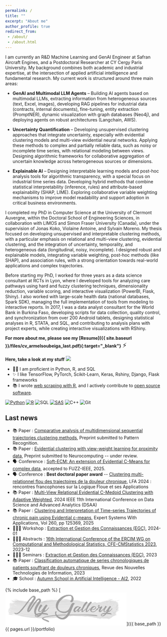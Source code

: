 ```yaml
---
permalink: /
title: ""
excerpt: "About me"
author_profile: true
redirect_from:
 - /about/
 - /about.html
---
```


I am currently an R&D Machine Learning and GenAI Engineer at Safran Aircraft Engines, and a Postdoctoral Researcher at CY Cergy Paris University. My background combines both academic and industrial expertise, at the intersection of applied artificial intelligence and fundamental research. My current work is structured around three main areas:

- **GenAI and Multimodal LLM Agents** – Building AI agents based on multimodal LLMs, extracting information from heterogeneous sources (text, Excel, images), developing RAG pipelines for industrial data (contracts, internal documents), fine-tuning, entity extraction (PromptNER), dynamic visualization with graph databases (Neo4j), and deploying agents on robust architectures (Langchain, AWS).

- **Uncertainty Quantification** – Developing unsupervised clustering approaches that integrate uncertainty, especially with evidential clustering models and multi-view evidential neural networks. Applying these methods to complex and partially reliable data, such as noisy or incomplete time series, with relational modeling between views. Designing algorithmic frameworks for collaborative aggregation of uncertain knowledge across heterogeneous sources or dimensions.

- **Explainable AI** – Designing interpretable learning models and post-hoc analysis tools for algorithmic transparency, with a special focus on industrial time series data. Developing hybrid methods that combine statistical interpretability (inference, rules) and attribute-based explainability (SHAP, LIME). Exploring collaborative variable weighting mechanisms to improve model readability and support adoption in critical business environments.

I completed my PhD in Computer Science at the University of Clermont Auvergne, within the Doctoral School of Engineering Sciences, in collaboration with LIMOS and Simon Fraser University (Canada), under the supervision of Jonas Koko, Violaine Antoine, and Sylvain Moreno. My thesis focused on developing unsupervised and interpretable clustering methods, with a particular emphasis on relational and multi-view clustering, evidential clustering, and the integration of uncertainty, temporality, and heterogeneous data (longitudinal, noisy, incomplete). I designed robust and explainable models, integrating variable weighting, post-hoc methods (like SHAP), and association rules, with a strong orientation towards real-world applications and complex trajectories.

Before starting my PhD, I worked for three years as a data science consultant at RCTs in Lyon, where I developed tools for analyzing care pathways using hard and fuzzy clustering techniques, dimensionality reduction, variable scoring, and interactive visualization (PowerBI, Flask, Shiny). I also worked with large-scale health data (national databases, Spark SDK), managing the full implementation of tools from modeling to interactive reports. In 2017, I was a data analyst consultant for the World Bank in Burkina Faso, developing scripts for data collection, quality control, and synchronization from over 200 Android tablets, designing statistical analyses in R, STATA, and SQL, and contributing to analysis plans with project experts, while creating interactive visualizations with RShiny.


**For more about me, please see my [Resume]({{ site.baseurl }}/files/cv_armelsoubeiga_last.pdf){:target="_blank"}** <span style="font-size:1.5em;">⚡</span>


**Here, take a look at my stuff**  <img src="https://raw.githubusercontent.com/aemmadi/aemmadi/master/wave.gif" width="20px">

- 👨‍💻 I am proficient in Python, R, and SQL
- ✨ I like TensorFlow, PyTorch, Scikit-Learn, Keras, Rshiny, Django, Flask frameworks
- 📚 I wrote [web scraping with R](https://www.amazon.fr/dp/B0B6XGTXKP), and I actively contribute to [open source software](https://armelsoubeiga.github.io/talks/).

[![Python](https://img.shields.io/badge/-programming-black?style=flat-square&logo=python&link=https://github.com/armelsoubeiga)](https://github.com/armelsoubeiga)
[![R](https://img.shields.io/badge/-programming-black?style=flat-square&logo=r&link=https://github.com/armelsoubeiga)](https://github.com/armelsoubeiga)
![SQL](https://img.shields.io/badge/SQL-programming-black?style=flat-square&logo=sql)
[![SAS](https://img.shields.io/badge/SAS-programming-black)](https://github.com/armelsoubeiga)
![C++](https://img.shields.io/badge/-C++-00599C?style=flat-square&logo=c)
![Git](https://img.shields.io/badge/-Git-black?style=flat-square&logo=git)



**Last news**
------
- 📚 Paper : [Comparative analysis of multidimensional sequential trajectories clustering methods](), Preprint submitted to Pattern Recognition.
- 📚 Paper : [Evidential clustering with view-weight learning for proximity data](), Preprint submitted to Neurocomputing -- under review.
- 🗣️ Conference : [Soft-ECM: An extension of Evidential C-Means for complex data](), accepted to FUZZ-IEEE, 2025.
- 🗣️ Conference : **Best doctoral paper award** -- [Clustering multi-relationnel flou des trajectoires de la douleur chronique](https://armelsoubeiga.github.io/publications/2024-11-07-lfa2024), LFA 2024 : rencontres francophones sur la Logique Floue et ses Applications
- 📚 Paper : [Multi-View Relational Evidential C-Medoid Clustering with Adaptive Weighted](https://armelsoubeiga.github.io/publications/2024-10-06-Multi-View-Relational-Evidential-C-Medoid-Clustering-with-Adaptive-Weighted), 2024 IEEE 11th International Conference on Data Science and Advanced Analytics (DSAA)
- 📚 Paper : [Clustering and Interpretation of Time-series Trajectories of chronic pain using Evidential c-means](https://armelsoubeiga.github.io/publications/2024-09-20-Clustering-and-Interpretation-of-Time-series-rajectories-journalversion), Expert Systems With Applications, Vol 260, pp 125369, 2025
- 👨🏾‍🏫 Workshop : [ Extraction et Gestion des Connaissances (EGC)](https://iutdijon.u-bourgogne.fr/egc2024/), 2024-01
- 👨🏾‍🏫 Abstracts : [ 16th International Conference of the ERCIM WG on Computational and Methodological Statistics, CFE-CMStatistics 2023](https://www.cmstatistics.org/CMStatistics2023/docs/BoA.pdf?20231128014621), 2023-12
- 👨🏾‍🏫 Seminars : [ Extraction et Gestion des Connaissances (EGC)](https://egc2023.sciencesconf.org/), 2023
- 📚 Paper : [Classification automatique de series chronologiques de patients souffrant de douleurs chroniques](https://armelsoubeiga.github.io/publications/2023-01-16-Clustering-ecm-chronic-pain), Revue des Nouvelles Technologies de Information, 2023
- 🎓 School : [Autumn School in Artificial Intelligence - AI2](http://ia2.gdria.fr/autumn-school-in-artificial-intelligence/), 2022


{% include base_path %}
[![](images/porfolio/mygal.PNG)]({{ base_path }}{{ pages.url }}/portfolio)
